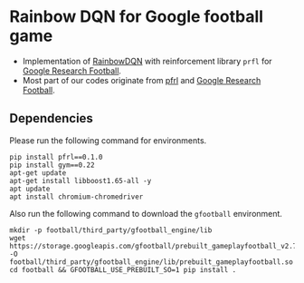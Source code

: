 # Rainbow DQN for Google football game

- Implementation of [RainbowDQN](https://arxiv.org/abs/1710.02298) with reinforcement library `prfl` for [Google Research Football](https://github.com/google-research/football).
- Most part of our codes originate from [pfrl](https://github.com/pfnet/pfrl) and [Google Research Football](https://github.com/google-research/football).

## Dependencies
Please run the following command for environments.

```shell
pip install pfrl==0.1.0
pip install gym==0.22
apt-get update
apt-get install libboost1.65-all -y
apt update
apt install chromium-chromedriver
```

Also run the following command to download the `gfootball` environment.
```shell
mkdir -p football/third_party/gfootball_engine/lib
wget https://storage.googleapis.com/gfootball/prebuilt_gameplayfootball_v2.7.so -O football/third_party/gfootball_engine/lib/prebuilt_gameplayfootball.so
cd football && GFOOTBALL_USE_PREBUILT_SO=1 pip install .
```


